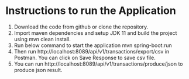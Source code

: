 # Instructions to run the Application

1.	Download the code from github or clone the repository.
2.	Import maven dependencies and setup JDK 11 and build the project using 
    mvn clean install.
3.	Run below command to start the application
    mvn spring-boot:run
4.	Then run http://localhost:8089/api/v1/transactions/export/csv in Postman. You can click on Save Response to save csv file.
5.  You can run http://localhost:8089/api/v1/transactions/produce/json to produce json result.
